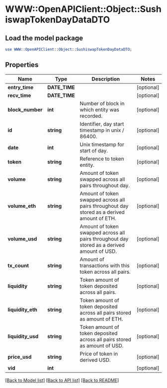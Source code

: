 # WWW::OpenAPIClient::Object::SushiswapTokenDayDataDTO

## Load the model package
```perl
use WWW::OpenAPIClient::Object::SushiswapTokenDayDataDTO;
```

## Properties
Name | Type | Description | Notes
------------ | ------------- | ------------- | -------------
**entry_time** | **DATE_TIME** |  | [optional] 
**recv_time** | **DATE_TIME** |  | [optional] 
**block_number** | **int** | Number of block in which entity was recorded. | [optional] 
**id** | **string** | Identifier, day start timestamp in unix / 86400. | [optional] 
**date** | **int** | Unix timestamp for start of day. | [optional] 
**token** | **string** | Reference to token entity. | [optional] 
**volume** | **string** | Amount of token swapped across all pairs throughout day. | [optional] 
**volume_eth** | **string** | Amount of token swapped across all pairs throughout day stored as a derived amount of ETH. | [optional] 
**volume_usd** | **string** | Amount of token swapped across all pairs throughout day stored as a derived amount of USD. | [optional] 
**tx_count** | **string** | Amount of transactions with this token across all pairs. | [optional] 
**liquidity** | **string** | Token amount of token deposited across all pairs. | [optional] 
**liquidity_eth** | **string** | Token amount of token deposited across all pairs stored as amount of ETH. | [optional] 
**liquidity_usd** | **string** | Token amount of token deposited across all pairs stored as amount of USD. | [optional] 
**price_usd** | **string** | Price of token in derived USD. | [optional] 
**vid** | **int** |  | [optional] 

[[Back to Model list]](../README.md#documentation-for-models) [[Back to API list]](../README.md#documentation-for-api-endpoints) [[Back to README]](../README.md)


